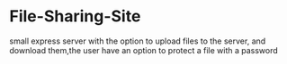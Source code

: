 # File-Sharing-Site
small express server with the option to upload files to the server, and download them,the user have an option to protect a file with a password

